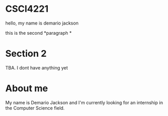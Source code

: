 # CSCI4221
hello, my name is demario jackson

this is the second *paragraph *

# Section 2

TBA. I dont have anything yet

# About me 

My name is Demario Jackson and I'm currently looking for an internship in the Computer Science field.